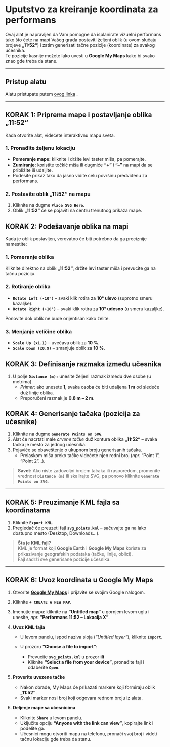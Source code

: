 # Uputstvo za kreiranje koordinata za performans

Ovaj alat je napravljen da Vam pomogne da isplanirate vizuelni performans tako što ćete na mapi Vašeg grada postaviti željeni oblik (u ovom slučaju brojeve **„11:52“**) i zatim generisati tačne pozicije (koordinate) za svakog učesnika.  
Te pozicije kasnije možete lako uvesti u **Google My Maps** kako bi svako znao gde treba da stane.

---

## Pristup alatu

Alatu pristupate putem [ovog linka](https://11-52-kml.github.io/) .  

---

## KORAK 1: Priprema mape i postavljanje oblika **„11:52“**

Kada otvorite alat, videćete interaktivnu mapu sveta.

### 1. Pronađite željenu lokaciju

* **Pomeranje mape:** kliknite i držite levi taster miša, pa pomerajte.  
* **Zumiranje:** koristite točkić miša ili dugmiće **“+”** i **“–”** na mapi da se približite ili udaljite.  
* Podesite prikaz tako da jasno vidite celu površinu predviđenu za performans.

### 2. Postavite oblik **„11:52“** na mapu

1. Kliknite na dugme **`Place SVG Here`**.  
2. Oblik **„11:52“** će se pojaviti na centru trenutnog prikaza mape.  

## KORAK 2: Podešavanje oblika na mapi

Kada je oblik postavljen, verovatno će biti potrebno da ga preciznije namestite:

### 1. Pomeranje oblika

Kliknite direktno na oblik **„11:52“**, držite levi taster miša i prevucite ga na tačnu poziciju.

### 2. Rotiranje oblika

* **`Rotate Left (-10°)`** – svaki klik rotira za **10° ulevo** (suprotno smeru kazaljke).  
* **`Rotate Right (+10°)`** – svaki klik rotira za **10° udesno** (u smeru kazaljke).

Ponovite dok oblik ne bude orijentisan kako želite.

### 3. Menjanje veličine oblika

* **`Scale Up (x1.1)`** – uvećava oblik za **10 %**.  
* **`Scale Down (x0.9)`** – smanjuje oblik za **10 %**.

## KORAK 3: Definisanje razmaka između učesnika

1. U polje **`Distance (m):`** unesite željeni razmak između dve osobe (u metrima).  
   * *Primer:* ako unesete **1**, svaka osoba će biti udaljena **1 m** od sledeće duž linije oblika.  
   * Preporučeni razmak je **0.8 m – 2 m**.

## KORAK 4: Generisanje tačaka (pozicija za učesnike)

1. Kliknite na dugme **`Generate Points on SVG`**.  
2. Alat će nacrtati male *crvene tačke* duž kontura oblika **„11:52“** – svaka tačka je mesto za jednog učesnika.  
3. Pojaviće se obaveštenje o ukupnom broju generisanih tačaka.  
   * Prelaskom miša preko tačke videćete njen redni broj (*npr.* “Point 1”, “Point 2”…).

> **Savet:** Ako niste zadovoljni brojem tačaka ili rasporedom, promenite vrednost **`Distance (m)`** ili skalirajte SVG, pa ponovo kliknite **`Generate Points on SVG`**.

---

## KORAK 5: Preuzimanje KML fajla sa koordinatama

1. Kliknite **`Export KML`**.  
2. Pregledač će preuzeti fajl **`svg_points.kml`** – sačuvajte ga na lako dostupno mesto (Desktop, Downloads…).

> **Šta je KML fajl?**  
> KML je format koji **Google Earth** i **Google My Maps** koriste za prikazivanje geografskih podataka (tačke, linije, oblici).  
> Fajl sadrži sve generisane pozicije učesnika.

---

## KORAK 6: Uvoz koordinata u Google My Maps

1. Otvorite **[Google My Maps](https://www.google.com/mymaps)** i prijavite se svojim Google nalogom.  
2. Kliknite **`+ CREATE A NEW MAP`**.  

3. Imenujte mapu: kliknite na **“Untitled map”** u gornjem levom uglu i unesite, *npr.* **“Performans 11:52 – Lokacija X”**.

4. **Uvoz KML fajla**

   * U levom panelu, ispod naziva sloja (*“Untitled layer”*), kliknite **`Import`**.  

   * U prozoru **“Choose a file to import”**:
     * Prevucite **`svg_points.kml`** u prozor **ili**
     * Kliknite **“Select a file from your device”**, pronađite fajl i odaberite **`Open`**.

5. **Proverite uvezene tačke**

   * Nakon obrade, My Maps će prikazati markere koji formiraju oblik **„11:52“**.  
   * Svaki marker nosi broj koji odgovara rednom broju iz alata.

6. **Deljenje mape sa učesnicima**

   * Kliknite **`Share`** u levom panelu.  
   * Uključite opciju **“Anyone with the link can view”**, kopirajte link i podelite ga.  
   * Učesnici mogu otvoriti mapu na telefonu, pronaći svoj broj i videti tačnu lokaciju gde treba da stanu.
